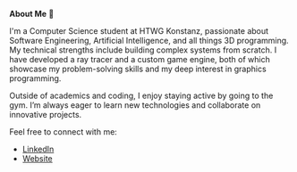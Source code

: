 **About Me** 👋

I'm a Computer Science student at HTWG Konstanz, passionate about Software Engineering, Artificial Intelligence, and all things 3D programming. My technical strengths include building complex systems from scratch. I have developed a ray tracer and a custom game engine, both of which showcase my problem-solving skills and my deep interest in graphics programming.

Outside of academics and coding, I enjoy staying active by going to the gym. I’m always eager to learn new technologies and collaborate on innovative projects.

Feel free to connect with me:
- [LinkedIn](https://www.linkedin.com/in/mohammed-ali-al-saiaf-1773062b4/)
- [Website](https://momdali.de)
